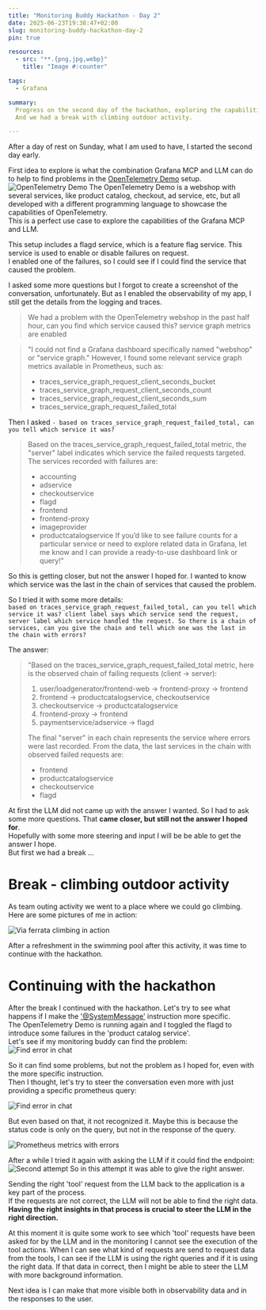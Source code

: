 ```yaml
---
title: "Monitoring Buddy Hackathon - Day 2"
date: 2025-06-23T19:38:47+02:00
slug: monitoring-buddy-hackathon-day-2
pin: true

resources:
  - src: "**.{png,jpg,webp}"
    title: "Image #:counter"

tags:
  - Grafana

summary:
  Progress on the second day of the hackathon, exploring the capabilities of Grafana MCP and LLM to find problems in the OpenTelemetry Demo setup.
  And we had a break with climbing outdoor activity. 

---
```


After a day of rest on Sunday, what I am used to have, I started the second day early. 

First idea to explore is what the combination Grafana MCP and LLM can do to help to find problems in the [OpenTelemetry Demo](https://opentelemetry.io/docs/demo/) setup.    
![OpenTelemetry Demo](opentelemetry_demo_setup.png)
The OpenTelemetry Demo is a webshop with several services, like product catalog, checkout, ad service, etc, but all developed with a different programming language to showcase the capabilities of OpenTelemetry.    
This is a perfect use case to explore the capabilities of the Grafana MCP and LLM.

This setup includes a flagd service, which is a feature flag service. This service is used to enable or disable failures on request.    
I enabled one of the failures, so I could see if I could find the service that caused the problem.

I asked some more questions but I forgot to create a screenshot of the conversation, unfortunately.
But as I enabled the observability of my app, I still get the details from the logging and traces.

> We had a problem with the OpenTelemetry webshop in the past half hour, can you find which service caused this? service graph metrics are enabled

>
> "I could not find a Grafana dashboard specifically named "webshop" or "service graph." However, I found some relevant service graph metrics available in Prometheus, such as:
> 
> - traces_service_graph_request_client_seconds_bucket
> - traces_service_graph_request_client_seconds_count
> - traces_service_graph_request_client_seconds_sum
> - traces_service_graph_request_failed_total

Then I asked `- based on traces_service_graph_request_failed_total, can you tell which service it was?`

> Based on the traces_service_graph_request_failed_total metric, the "server" label indicates which service the failed requests targeted. The services recorded with failures are:
> 
> - accounting
> - adservice
> - checkoutservice
> - flagd
> - frontend
> - frontend-proxy
> - imageprovider
> - productcatalogservice
> If you’d like to see failure counts for a particular service or need to explore related data in Grafana, let me know and I can provide a ready-to-use dashboard link or query!"

So this is getting closer, but not the answer I hoped for. I wanted to know which service was the last in the chain of services that caused the problem.

So I tried it with some more details:   
`based on traces_service_graph_request_failed_total, can you tell which service it was? client label says which service send the request, server label which service handled the request. So there is a chain of services, can you give the chain and tell which one was the last in the chain with errors?`

The answer:
> "Based on the traces_service_graph_request_failed_total metric, here is the observed chain of failing requests (client -> server):
> 
> 1. user/loadgenerator/frontend-web → frontend-proxy → frontend
> 2. frontend → productcatalogservice, checkoutservice
> 3. checkoutservice → productcatalogservice
> 4. frontend-proxy → frontend
> 5. paymentservice/adservice → flagd
> 
> The final "server" in each chain represents the service where errors were last recorded. From the data, the last services in the chain with observed failed requests are:
> 
> - frontend
> - productcatalogservice
> - checkoutservice
> - flagd

At first the LLM did not came up with the answer I wanted. So I had to ask some more questions. That **came closer, but still not the answer I hoped for**.    
Hopefully with some more steering and input I will be be able to get the answer I hope.   
But first we had a break ...

# Break - climbing outdoor activity

As team outing activity we went to a place where we could go climbing.
Here are some pictures of me in action:

![Via ferrata climbing in action](via_ferrata.png)

After a refreshment in the swimming pool after this activity, it was time to continue with the hackathon.

# Continuing with the hackathon

After the break I continued with the hackathon. Let's try to see what happens if I make the ['@SystemMessage'](https://docs.quarkiverse.io/quarkus-langchain4j/dev/ai-services.html#_system_message) instruction more specific.    
The OpenTelemetry Demo is running again and I toggled the flagd to introduce some failures in the 'product catalog service'.   
Let's see if my monitoring buddy can find the problem:    
![Find error in chat](find_error_chat.png)

So it can find some problems, but not the problem as I hoped for, even with the more specific instruction.   
Then I thought, let's try to steer the conversation even more with just providing a specific prometheus query:   

![Find error in chat](find_error_chat_with_more_steering.png)

But even based on that, it not recognized it. Maybe this is because the status code is only on the query, but not in the response of the query.    

![Prometheus metrics with errors](prometheus_metrics_with_errors.png)

After a while I tried it again with asking the LLM if it could find the endpoint:
![Second attempt](find_error_chat_2nd_attempt.png)
So in this attempt it was able to give the right answer.

Sending the right 'tool' request from the LLM back to the application is a key part of the process.    
If the requests are not correct, the LLM will not be able to find the right data. **Having the right insights in that process is crucial to steer the LLM in the right direction.**

At this moment it is quite some work to see which 'tool' requests have been asked for by the LLM and in the monitoring I cannot see the execution of the tool actions.
When I can see what kind of requests are send to request data from the tools, I can see if the LLM is using the right queries and if it is using the right data.
If that data in correct, then I might be able to steer the LLM with more background information. 

Next idea is I can make that more visible both in observability data and in the responses to the user.
